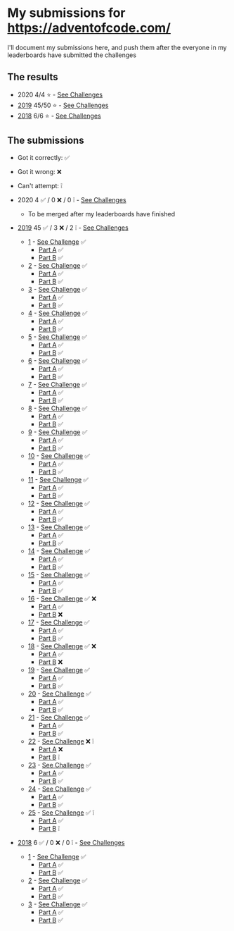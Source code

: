 # My submissions for https://adventofcode.com/

I'll document my submissions here, and push them after the everyone in my 
leaderboards have submitted the challenges

## The results

* 2020 4/4 :star: - [See Challenges](https://adventofcode.com/2020)
* [2019](year_2019) 45/50 :star: - [See Challenges](https://adventofcode.com/2019)
* [2018](year_2018) 6/6 :star: - [See Challenges](https://adventofcode.com/2018)

## The submissions

* Got it correctly: :white_check_mark:
* Got it wrong: :x:
* Can't attempt: :grey_exclamation:

* 2020 4 :white_check_mark:  / 0 :x: /  0 :grey_exclamation: - [See Challenges](https://adventofcode.com/2020)
  * To be merged after my leaderboards have finished
* [2019](year_2019) 45 :white_check_mark:  / 3 :x: /  2 :grey_exclamation: - [See Challenges](https://adventofcode.com/2019)
  * [1](year_2019/day_01)  - [See Challenge](https://adventofcode.com/2019/day/1) :white_check_mark:
    * [Part A](year_2019/day_01/part_a.py) :white_check_mark:
    * [Part B](year_2019/day_01/part_b.py) :white_check_mark:
  * [2](year_2019/day_02)  - [See Challenge](https://adventofcode.com/2019/day/2) :white_check_mark:
    * [Part A](year_2019/day_02/part_a.py) :white_check_mark:
    * [Part B](year_2019/day_02/part_b.py) :white_check_mark:
  * [3](year_2019/day_03)  - [See Challenge](https://adventofcode.com/2019/day/3) :white_check_mark:
    * [Part A](year_2019/day_03/part_a.py) :white_check_mark:
    * [Part B](year_2019/day_03/part_b.py) :white_check_mark:
  * [4](year_2019/day_04)  - [See Challenge](https://adventofcode.com/2019/day/4) :white_check_mark:
    * [Part A](year_2019/day_04/part_a.py) :white_check_mark:
    * [Part B](year_2019/day_04/part_b.py) :white_check_mark:
  * [5](year_2019/day_05)  - [See Challenge](https://adventofcode.com/2019/day/5) :white_check_mark:
    * [Part A](year_2019/day_05/part_a.py) :white_check_mark:
    * [Part B](year_2019/day_05/part_b.py) :white_check_mark:
  * [6](year_2019/day_06)  - [See Challenge](https://adventofcode.com/2019/day/6) :white_check_mark:
    * [Part A](year_2019/day_06/part_a.py) :white_check_mark:
    * [Part B](year_2019/day_06/part_b.py) :white_check_mark:
  * [7](year_2019/day_07)  - [See Challenge](https://adventofcode.com/2019/day/7) :white_check_mark:
    * [Part A](year_2019/day_07/part_a.py) :white_check_mark:
    * [Part B](year_2019/day_07/part_b.py) :white_check_mark:
  * [8](year_2019/day_08)  - [See Challenge](https://adventofcode.com/2019/day/8) :white_check_mark:
    * [Part A](year_2019/day_08/part_a.py) :white_check_mark:
    * [Part B](year_2019/day_08/part_b.py) :white_check_mark:
  * [9](year_2019/day_09)  - [See Challenge](https://adventofcode.com/2019/day/9) :white_check_mark:
    * [Part A](year_2019/day_09/part_a.py) :white_check_mark:
    * [Part B](year_2019/day_09/part_b.py) :white_check_mark:
  * [10](year_2019/day_10)  - [See Challenge](https://adventofcode.com/2019/day/10) :white_check_mark:
    * [Part A](year_2019/day_10/part_a.py) :white_check_mark:
    * [Part B](year_2019/day_10/part_b.py) :white_check_mark:
  * [11](year_2019/day_11)  - [See Challenge](https://adventofcode.com/2019/day/11) :white_check_mark:
    * [Part A](year_2019/day_11/part_a.py) :white_check_mark:
    * [Part B](year_2019/day_11/part_b.py) :white_check_mark:
  * [12](year_2019/day_12)  - [See Challenge](https://adventofcode.com/2019/day/12) :white_check_mark:
    * [Part A](year_2019/day_12/part_a.py) :white_check_mark:
    * [Part B](year_2019/day_12/part_b.py) :white_check_mark:
  * [13](year_2019/day_13)  - [See Challenge](https://adventofcode.com/2019/day/13) :white_check_mark:
    * [Part A](year_2019/day_13/part_a.py) :white_check_mark:
    * [Part B](year_2019/day_13/part_b.py) :white_check_mark:
  * [14](year_2019/day_14)  - [See Challenge](https://adventofcode.com/2019/day/14) :white_check_mark:
    * [Part A](year_2019/day_14/part_a.py) :white_check_mark:
    * [Part B](year_2019/day_14/part_b.py) :white_check_mark:
  * [15](year_2019/day_15)  - [See Challenge](https://adventofcode.com/2019/day/15) :white_check_mark:
    * [Part A](year_2019/day_15/part_a.py) :white_check_mark:
    * [Part B](year_2019/day_15/part_b.py) :white_check_mark:
  * [16](year_2019/day_16)  - [See Challenge](https://adventofcode.com/2019/day/16) :white_check_mark: :x:
    * [Part A](year_2019/day_16/part_a.py) :white_check_mark:
    * [Part B](year_2019/day_16/part_b.py) :x:
  * [17](year_2019/day_17)  - [See Challenge](https://adventofcode.com/2019/day/17) :white_check_mark:
    * [Part A](year_2019/day_17/part_a.py) :white_check_mark:
    * [Part B](year_2019/day_17/part_b.py) :white_check_mark:
  * [18](year_2019/day_18)  - [See Challenge](https://adventofcode.com/2019/day/18) :white_check_mark: :x:
    * [Part A](year_2019/day_18/part_a.py) :white_check_mark:
    * [Part B](year_2019/day_18/part_b.py) :x:
  * [19](year_2019/day_19)  - [See Challenge](https://adventofcode.com/2019/day/19) :white_check_mark:
    * [Part A](year_2019/day_19/part_a.py) :white_check_mark:
    * [Part B](year_2019/day_19/part_b.py) :white_check_mark:
  * [20](year_2019/day_20)  - [See Challenge](https://adventofcode.com/2019/day/20) :white_check_mark:
    * [Part A](year_2019/day_20/part_a.py) :white_check_mark:
    * [Part B](year_2019/day_20/part_b.py) :white_check_mark:
  * [21](year_2019/day_21)  - [See Challenge](https://adventofcode.com/2019/day/21) :white_check_mark:
    * [Part A](year_2019/day_21/part_a.py) :white_check_mark:
    * [Part B](year_2019/day_21/part_b.py) :white_check_mark:
  * [22](year_2019/day_22)  - [See Challenge](https://adventofcode.com/2019/day/22) :x: :grey_exclamation:
    * [Part A](year_2019/day_22/part_a.py) :x:
    * [Part B](year_2019/day_22/part_b.py) :grey_exclamation:
  * [23](year_2019/day_23)  - [See Challenge](https://adventofcode.com/2019/day/23) :white_check_mark:
    * [Part A](year_2019/day_23/part_a.py) :white_check_mark:
    * [Part B](year_2019/day_23/part_b.py) :white_check_mark:
  * [24](year_2019/day_24)  - [See Challenge](https://adventofcode.com/2019/day/24) :white_check_mark:
    * [Part A](year_2019/day_24/part_a.py) :white_check_mark:
    * [Part B](year_2019/day_24/part_b.py) :white_check_mark:
  * [25](year_2019/day_25)  - [See Challenge](https://adventofcode.com/2019/day/25) :white_check_mark: :grey_exclamation:
    * [Part A](year_2019/day_25/part_a.py) :white_check_mark:
    * [Part B](year_2019/day_25/part_b.py) :grey_exclamation:
* [2018](year_2018) 6 :white_check_mark:  / 0 :x: /  0 :grey_exclamation: - [See Challenges](https://adventofcode.com/2018)
  * [1](year_2018/day_01)  - [See Challenge](https://adventofcode.com/2018/day/1) :white_check_mark:
    * [Part A](year_2018/day_01/part_a.py) :white_check_mark:
    * [Part B](year_2018/day_01/part_b.py) :white_check_mark:
  * [2](year_2018/day_02)  - [See Challenge](https://adventofcode.com/2018/day/2) :white_check_mark:
    * [Part A](year_2018/day_02/part_a.py) :white_check_mark:
    * [Part B](year_2018/day_02/part_b.py) :white_check_mark:
  * [3](year_2018/day_03)  - [See Challenge](https://adventofcode.com/2018/day/3) :white_check_mark:
    * [Part A](year_2018/day_03/part_a.py) :white_check_mark:
    * [Part B](year_2018/day_03/part_b.py) :white_check_mark:
